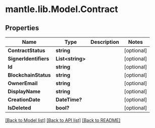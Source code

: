 # mantle.lib.Model.Contract
## Properties

Name | Type | Description | Notes
------------ | ------------- | ------------- | -------------
**ContractStatus** | **string** |  | [optional] 
**SignerIdentifiers** | **List&lt;string&gt;** |  | [optional] 
**Id** | **string** |  | [optional] 
**BlockchainStatus** | **string** |  | [optional] 
**OwnerEmail** | **string** |  | [optional] 
**DisplayName** | **string** |  | [optional] 
**CreationDate** | **DateTime?** |  | [optional] 
**IsDeleted** | **bool?** |  | [optional] 

[[Back to Model list]](../README.md#documentation-for-models) [[Back to API list]](../README.md#documentation-for-api-endpoints) [[Back to README]](../README.md)

